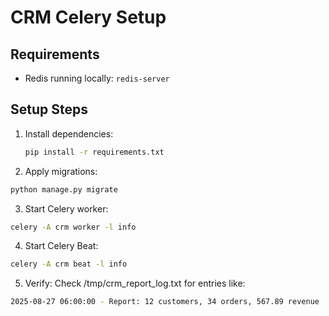# CRM Celery Setup

## Requirements

- Redis running locally: `redis-server`

## Setup Steps

1. Install dependencies:

   ```bash
   pip install -r requirements.txt
   ```

2. Apply migrations:

```python
python manage.py migrate
```

3. Start Celery worker:

```bash
celery -A crm worker -l info
```

4. Start Celery Beat:

```bash
celery -A crm beat -l info
```

5. Verify:
   Check /tmp/crm_report_log.txt for entries like:

```bash
2025-08-27 06:00:00 - Report: 12 customers, 34 orders, 567.89 revenue
```
